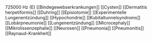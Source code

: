 725000 Hz (E)
[[Bindegewebserkrankungen]]
[[Cysten]]
[[Dermatitis herpetiformis]]
[[Duhring]]
[[Episiotomie]]
[[Experimentelle Lungenentzündung]]
[[Hypochondrie]]
[[Kubitaltunnelsyndroms]]
[[Lobärpneumonie]]
[[Lungenentzündung]]
[[Microcephaly]]
[[Mikrolissenzephalie]]
[[Neurosen]]
[[Pneumonia]]
[[Pneumonitis]]
[[Raynaud-Krankheit]]